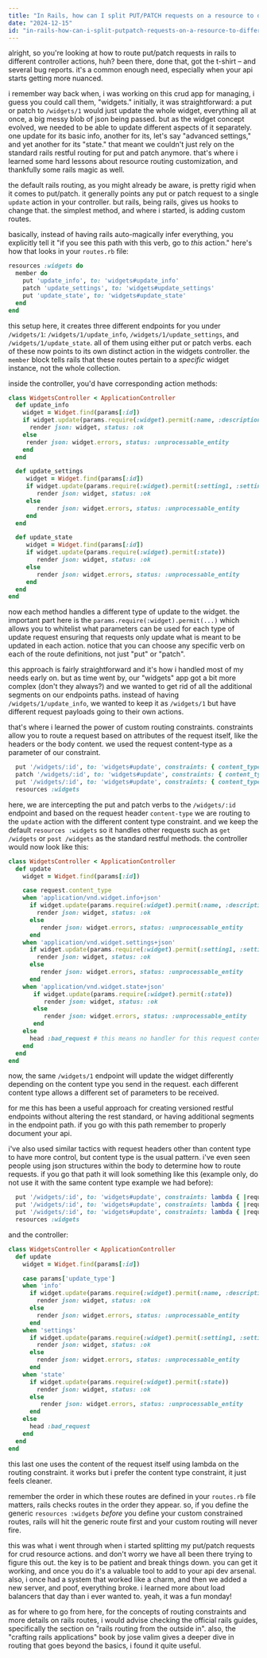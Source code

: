 ```yaml
---
title: "In Rails, how can I split PUT/PATCH requests on a resource to different actions?"
date: "2024-12-15"
id: "in-rails-how-can-i-split-putpatch-requests-on-a-resource-to-different-actions"
---
```


alright, so you're looking at how to route put/patch requests in rails to different controller actions, huh? been there, done that, got the t-shirt – and several bug reports. it's a common enough need, especially when your api starts getting more nuanced.

i remember way back when, i was working on this crud app for managing, i guess you could call them, "widgets." initially, it was straightforward: a put or patch to `/widgets/1` would just update the whole widget, everything all at once, a big messy blob of json being passed. but as the widget concept evolved, we needed to be able to update different aspects of it separately. one update for its basic info, another for its, let's say "advanced settings," and yet another for its "state." that meant we couldn't just rely on the standard rails restful routing for put and patch anymore. that's where i learned some hard lessons about resource routing customization, and thankfully some rails magic as well.

the default rails routing, as you might already be aware, is pretty rigid when it comes to put/patch. it generally points any put or patch request to a single `update` action in your controller. but rails, being rails, gives us hooks to change that. the simplest method, and where i started, is adding custom routes.

basically, instead of having rails auto-magically infer everything, you explicitly tell it "if you see this path with this verb, go to *this* action." here's how that looks in your `routes.rb` file:

```ruby
resources :widgets do
  member do
    put 'update_info', to: 'widgets#update_info'
    patch 'update_settings', to: 'widgets#update_settings'
    put 'update_state', to: 'widgets#update_state'
  end
end
```

this setup here, it creates three different endpoints for you under `/widgets/1`: `/widgets/1/update_info`, `/widgets/1/update_settings`, and `/widgets/1/update_state`. all of them using either put or patch verbs. each of these now points to its own distinct action in the widgets controller. the `member` block tells rails that these routes pertain to a *specific* widget instance, not the whole collection.

inside the controller, you'd have corresponding action methods:

```ruby
class WidgetsController < ApplicationController
  def update_info
    widget = Widget.find(params[:id])
    if widget.update(params.require(:widget).permit(:name, :description))
      render json: widget, status: :ok
    else
     render json: widget.errors, status: :unprocessable_entity
    end
  end

  def update_settings
     widget = Widget.find(params[:id])
     if widget.update(params.require(:widget).permit(:setting1, :setting2))
        render json: widget, status: :ok
     else
        render json: widget.errors, status: :unprocessable_entity
     end
  end

  def update_state
     widget = Widget.find(params[:id])
     if widget.update(params.require(:widget).permit(:state))
        render json: widget, status: :ok
     else
        render json: widget.errors, status: :unprocessable_entity
     end
  end
end
```

now each method handles a different type of update to the widget. the important part here is the `params.require(:widget).permit(...)` which allows you to whitelist what parameters can be used for each type of update request ensuring that requests only update what is meant to be updated in each action. notice that you can choose any specific verb on each of the route definitions, not just "put" or "patch".

this approach is fairly straightforward and it's how i handled most of my needs early on. but as time went by, our "widgets" app got a bit more complex (don't they always?) and we wanted to get rid of all the additional segments on our endpoints paths. instead of having `/widgets/1/update_info`, we wanted to keep it as `/widgets/1` but have different request payloads going to their own actions.

that's where i learned the power of custom routing constraints. constraints allow you to route a request based on attributes of the request itself, like the headers or the body content. we used the request content-type as a parameter of our constraint.

```ruby
  put '/widgets/:id', to: 'widgets#update', constraints: { content_type: /application\/vnd\.widget\.info\+json/ }
  patch '/widgets/:id', to: 'widgets#update', constraints: { content_type: /application\/vnd\.widget\.settings\+json/ }
  put '/widgets/:id', to: 'widgets#update', constraints: { content_type: /application\/vnd\.widget\.state\+json/ }
  resources :widgets
```
here, we are intercepting the put and patch verbs to the `/widgets/:id` endpoint and based on the request header `content-type` we are routing to the `update` action with the different content type constraint. and we keep the default `resources :widgets` so it handles other requests such as `get /widgets` or `post /widgets` as the standard restful methods. the controller would now look like this:

```ruby
class WidgetsController < ApplicationController
  def update
    widget = Widget.find(params[:id])

    case request.content_type
    when 'application/vnd.widget.info+json'
      if widget.update(params.require(:widget).permit(:name, :description))
        render json: widget, status: :ok
      else
         render json: widget.errors, status: :unprocessable_entity
      end
    when 'application/vnd.widget.settings+json'
      if widget.update(params.require(:widget).permit(:setting1, :setting2))
        render json: widget, status: :ok
      else
         render json: widget.errors, status: :unprocessable_entity
      end
    when 'application/vnd.widget.state+json'
       if widget.update(params.require(:widget).permit(:state))
          render json: widget, status: :ok
       else
          render json: widget.errors, status: :unprocessable_entity
       end
    else
      head :bad_request # this means no handler for this request content type
    end
  end
end
```

now, the same `/widgets/1` endpoint will update the widget differently depending on the content type you send in the request. each different content type allows a different set of parameters to be received.

for me this has been a useful approach for creating versioned restful endpoints without altering the rest standard, or having additional segments in the endpoint path. if you go with this path remember to properly document your api.

i've also used similar tactics with request headers other than content type to have more control, but content type is the usual pattern. i've even seen people using json structures within the body to determine how to route requests. if you go that path it will look something like this (example only, do not use it with the same content type example we had before):

```ruby
  put '/widgets/:id', to: 'widgets#update', constraints: lambda { |request| request.params['update_type'] == 'info' }
  put '/widgets/:id', to: 'widgets#update', constraints: lambda { |request| request.params['update_type'] == 'settings' }
  put '/widgets/:id', to: 'widgets#update', constraints: lambda { |request| request.params['update_type'] == 'state' }
  resources :widgets
```
and the controller:
```ruby
class WidgetsController < ApplicationController
  def update
    widget = Widget.find(params[:id])

    case params['update_type']
    when 'info'
      if widget.update(params.require(:widget).permit(:name, :description))
        render json: widget, status: :ok
      else
        render json: widget.errors, status: :unprocessable_entity
      end
    when 'settings'
      if widget.update(params.require(:widget).permit(:setting1, :setting2))
        render json: widget, status: :ok
      else
        render json: widget.errors, status: :unprocessable_entity
      end
    when 'state'
      if widget.update(params.require(:widget).permit(:state))
        render json: widget, status: :ok
      else
         render json: widget.errors, status: :unprocessable_entity
      end
    else
      head :bad_request
    end
  end
end
```
this last one uses the content of the request itself using lambda on the routing constraint. it works but i prefer the content type constraint, it just feels cleaner.

remember the order in which these routes are defined in your `routes.rb` file matters, rails checks routes in the order they appear. so, if you define the generic `resources :widgets` *before* you define your custom constrained routes, rails will hit the generic route first and your custom routing will never fire.

this was what i went through when i started splitting my put/patch requests for crud resource actions. and don't worry we have all been there trying to figure this out. the key is to be patient and break things down. you can get it working, and once you do it's a valuable tool to add to your api dev arsenal. also, i once had a system that worked like a charm, and then we added a new server, and poof, everything broke. i learned more about load balancers that day than i ever wanted to. yeah, it was a fun monday!

as for where to go from here, for the concepts of routing constraints and more details on rails routes, i would advise checking the official rails guides, specifically the section on "rails routing from the outside in". also, the "crafting rails applications" book by jose valim gives a deeper dive in routing that goes beyond the basics, i found it quite useful.
